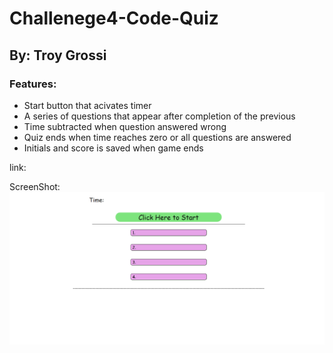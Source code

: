 # Challenege4-Code-Quiz

## By: Troy Grossi

### Features:

- Start button that acivates timer
- A series of questions that appear after completion of the previous
- Time subtracted when question answered wrong
- Quiz ends when time reaches zero or all questions are answered
- Initials and score is saved when game ends

link:

ScreenShot:
<img src ="./assets/images/screenshot.png"/>
